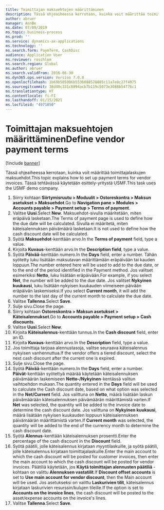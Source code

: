 ```yaml
---
title: Toimittajan maksuehtojen määrittäminen
description: Tässä ohjeaiheessa kerrotaan, kuinka voit määrittää toimittajalaskujen maksuehdot.
author: abruer
manager: AnnBe
ms.date: 07/09/2019
ms.topic: business-process
ms.prod: ''
ms.service: dynamics-ax-applications
ms.technology: ''
ms.search.form: PaymTerm, CashDisc
audience: Application User
ms.reviewer: roschlom
ms.search.region: Global
ms.author: abruer
ms.search.validFrom: 2016-06-30
ms.dyn365.ops.version: Version 7.0.0
ms.openlocfilehash: 1b69b505996b5536088578885c11a7e8c27f4975
ms.sourcegitcommit: 38d40c331c8894acb7b119c5073e3088b54776c1
ms.translationtype: HT
ms.contentlocale: fi-FI
ms.lasthandoff: 01/15/2021
ms.locfileid: "4971850"
---
```

# <a name="define-vendor-payment-terms"></a><span data-ttu-id="0a257-103">Toimittajan maksuehtojen määrittäminen</span><span class="sxs-lookup"><span data-stu-id="0a257-103">Define vendor payment terms</span></span>

[!include [banner](../../includes/banner.md)]

<span data-ttu-id="0a257-104">Tässä ohjeaiheessa kerrotaan, kuinka voit määrittää toimittajalaskujen maksuehdot.</span><span class="sxs-lookup"><span data-stu-id="0a257-104">This topic explains how to set up payment terms for vendor invoices.</span></span> <span data-ttu-id="0a257-105">Tässä tehtävässä käytetään esittely-yritystä USMF.</span><span class="sxs-lookup"><span data-stu-id="0a257-105">This task uses the USMF demo company.</span></span>

1. <span data-ttu-id="0a257-106">Siirry kohtaan **Siirtymisruutu > Moduulit > Ostoreskontra > Maksun asetukset > Maksuehdot**.</span><span class="sxs-lookup"><span data-stu-id="0a257-106">Go to **Navigation pane > Modules > Accounts payable > Payment setup > Terms of payment**.</span></span>
2. <span data-ttu-id="0a257-107">Valitse **Uusi**.</span><span class="sxs-lookup"><span data-stu-id="0a257-107">Select **New**.</span></span> <span data-ttu-id="0a257-108">Maksuehdot-sivulla määritetään, miten eräpäivä lasketaan.</span><span class="sxs-lookup"><span data-stu-id="0a257-108">The Terms of payment page is used to define how the due date will be calculated.</span></span> <span data-ttu-id="0a257-109">Sivulla ei määritetä, miten käteisalennuksen päivämäärä lasketaan.</span><span class="sxs-lookup"><span data-stu-id="0a257-109">It is not used to define how the cash discount date will be calculated.</span></span>  
3. <span data-ttu-id="0a257-110">Syötä **Maksuehdot**-kenttään arvo.</span><span class="sxs-lookup"><span data-stu-id="0a257-110">In the **Terms of payment** field, type a value.</span></span>
4. <span data-ttu-id="0a257-111">Kirjoita **Kuvaus**-kenttään arvo.</span><span class="sxs-lookup"><span data-stu-id="0a257-111">In the **Description field**, type a value.</span></span>
5. <span data-ttu-id="0a257-112">Syötä **Päivää**-kenttään numero.</span><span class="sxs-lookup"><span data-stu-id="0a257-112">In the **Days** field, enter a number.</span></span> <span data-ttu-id="0a257-113">Tähän syötetty luku lisätään maksutavan määrittämään eräpäivään tai kauden loppuun.</span><span class="sxs-lookup"><span data-stu-id="0a257-113">The number entered here will be used to add to the due date, or to the end of the period identified in the Payment method.</span></span> <span data-ttu-id="0a257-114">Jos valitset esimerkiksi **Netto**, luku lisätään eräpäivään.</span><span class="sxs-lookup"><span data-stu-id="0a257-114">For example, if you select **Net**, the number will be added to the due date.</span></span> <span data-ttu-id="0a257-115">Jos valitset **Nykyinen kuukausi**, luku lisätään nykyisen kuukauden viimeiseen päivään eräpäivän laskemiseksi.</span><span class="sxs-lookup"><span data-stu-id="0a257-115">If you select **Current month**, it will add the number to the last day of the current month to calculate the due date.</span></span>  
6. <span data-ttu-id="0a257-116">Valitse **Tallenna**.</span><span class="sxs-lookup"><span data-stu-id="0a257-116">Select **Save**.</span></span>
7. <span data-ttu-id="0a257-117">Sulje sivu.</span><span class="sxs-lookup"><span data-stu-id="0a257-117">Close the page.</span></span>
8. <span data-ttu-id="0a257-118">Siirry kohtaan **Ostoreskontra > Maksun asetukset > Käteisalennukset**.</span><span class="sxs-lookup"><span data-stu-id="0a257-118">Go to **Accounts payable > Payment setup > Cash discounts**.</span></span>
9. <span data-ttu-id="0a257-119">Valitse **Uusi**.</span><span class="sxs-lookup"><span data-stu-id="0a257-119">Select **New**.</span></span>
10. <span data-ttu-id="0a257-120">Kirjoita **Käteisalennus**-kenttään tunnus.</span><span class="sxs-lookup"><span data-stu-id="0a257-120">In the **Cash discount** field, enter an ID.</span></span>
11. <span data-ttu-id="0a257-121">Kirjoita **Kuvaus**-kenttään arvo.</span><span class="sxs-lookup"><span data-stu-id="0a257-121">In the **Description** field, type a value.</span></span>
12. <span data-ttu-id="0a257-122">Jos toimittaja tarjoaa alennustasoja, valitse seuraava käteisalennus nykyisen vanhennuttua.</span><span class="sxs-lookup"><span data-stu-id="0a257-122">If the vendor offers a tiered discount, select the next cash discount after the current one is expired.</span></span>
13. <span data-ttu-id="0a257-123">Sulje sivu.</span><span class="sxs-lookup"><span data-stu-id="0a257-123">Close the page.</span></span>
14. <span data-ttu-id="0a257-124">Syötä **Päivää**-kenttään numero.</span><span class="sxs-lookup"><span data-stu-id="0a257-124">In the **Days** field, enter a number.</span></span> <span data-ttu-id="0a257-125">**Päivät**-kenttään syötettyä määrää käytetään käteisalennuksen päivämäärän laskemiseen **Netto-/Nykyinen**-kentässä valitun vaihtoehdon mukaan.</span><span class="sxs-lookup"><span data-stu-id="0a257-125">The quantity entered in the **Days** field will be used to calculate the Cash discount date, based on what option was selected in the **Net/Current** field.</span></span> <span data-ttu-id="0a257-126">Jos valittuna on **Netto**, määrä lisätään laskun päivämäärään käteisalennuksen päivämäärän määrittämistä varten.</span><span class="sxs-lookup"><span data-stu-id="0a257-126">If **Net** was selected, the quantity will be added to the invoice date to determine the cash discount date.</span></span> <span data-ttu-id="0a257-127">Jos valittuna on **Nykyinen kuukausi**, määrä lisätään nykyisen kuukauden loppuun käteisalennuksen päivämäärän määrittämistä varten.</span><span class="sxs-lookup"><span data-stu-id="0a257-127">If **Current month** was selected, the quantity will be added to the end of the currency month to determine the cash discount date.</span></span>  
15. <span data-ttu-id="0a257-128">Syötä **Alennus**-kenttään käteisalennuksen prosentti.</span><span class="sxs-lookup"><span data-stu-id="0a257-128">Enter the percentage of the cash discount in the **Discount** field.</span></span> 
16. <span data-ttu-id="0a257-129">Syötä päätili, jolle käteisalennus kirjataan myyntilaskuille, ja syötä päätili, jolle käteisalennus kirjataan toimittajalaskuille.</span><span class="sxs-lookup"><span data-stu-id="0a257-129">Enter the main account to which the cash discount will be posted for customer invoices, then enter the main account to which the cash discount will be posted for vendor invoices.</span></span> <span data-ttu-id="0a257-130">Päätiliä käytetään, jos **Käytä toimittajan alennusten päätiliä** -kohtaan on valittu **Alennuksen vastatilit**.</span><span class="sxs-lookup"><span data-stu-id="0a257-130">If **Discount offset accounts** is set to **Use main account for vendor discount**, then the Main account will be used.</span></span> <span data-ttu-id="0a257-131">Jos asetukseksi on valittu **Laskurivien tilit**, käteisalennus kirjataan laskurivien resurssin/kulujen tileille.</span><span class="sxs-lookup"><span data-stu-id="0a257-131">If the option is set to **Accounts on the invoice lines**, the cash discount will be posted to the asset/expense accounts on the invoice's lines.</span></span>  
17. <span data-ttu-id="0a257-132">Valitse **Tallenna**.</span><span class="sxs-lookup"><span data-stu-id="0a257-132">Select **Save**.</span></span>

